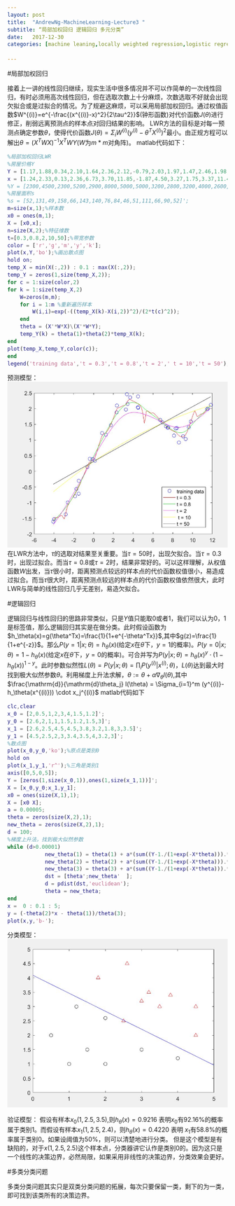 ```yaml
---
layout: post
title:  "AndrewNg-MachineLearning-Lecture3 "
subtitle: “局部加权回归 逻辑回归 多元分类”
date:   2017-12-30
categories: [machine leaning,locally weighted regression,logistic regression,classification]

---
```

<script type="text/x-mathjax-config"> MathJax.Hub.Config({ tex2jax: {inlineMath: [['$','$'],['\\(','\\)']]} }); </script> <script type="text/javascript" async src="https://cdn.mathjax.org/mathjax/latest/MathJax.js?config=TeX-MML-AM_CHTML"> </script>

#局部加权回归

接着上一讲的线性回归继续，现实生活中很多情况并不可以作简单的一次线性回归，有时必须用高次线性回归，但在选取次数上十分麻烦，次数选取不好就会出现欠拟合或是过拟合的情况。为了规避这麻烦，可以采用局部加权回归。通过权值函数$W^{(i)}=e^{-\frac{(x^{(i)}-x)^2}{2\tau^2}}$(钟形函数)对代价函数$J(\theta)$进行修正，削弱远离预测点的样本点对回归结果的影响。
LWR方法的目标是对每一预测点确定参数$\theta$，使得代价函数$J(\theta)=\Sigma_iW^{(i)}(y^{(i)}-\theta^TX^{(i)})^2$最小。由正规方程可以解出$\theta = (X^TWX)^{-1}X^TWY$($W$为$m*m$对角阵)。
matlab代码如下：
```matlab
%局部加权回归LWR
%房屋价格Y
Y = [1.17,1.88,0.34,2.10,1.64,2.36,2.12,-0.79,2.03,1.97,1.47,2.46,1.98,1.12,-1.37,1.03,1.38,1.22,1.40,-1.52,2.39,1.37,-0.99,2.04,-0.71,1.41,0.14,0.40,0.39,1.39,2.15,-1.6,-0.56,1.44,2.00,1.56,0.92,-0.30,1.14,1.59]';
x = [1.24,2.33,0.13,2.36,6.73,3.70,11.85,-1.87,4.50,3.27,1.75,3.37,11.47,9.05,-2.81,9.31,8.42,0.86,7.55,-3.98,4.49,8.30,-2.60,4.48,-1.50,9.62,-0.62,-0.38,-0.1,7.49,3.44,-4.07,-1.74,7.31,11.55,6.97,8.62,-1.49,8.13,9.83]';
%Y = [2300,4500,2300,5200,2900,8000,5000,5000,3200,2800,3200,4000,2600,2400,3600]';
%房屋面积s
%s = [52,131,49,158,66,143,140,76,84,46,51,111,66,90,52]';
m=size(x,1);%样本数
x0 = ones(m,1);
X = [x0,x];
n=size(X,2);%特征维数
t=[0.3,0.8,2,10,50];%带宽参数
color = ['r','g','m','y','k'];
plot(x,Y,'bo');%画出散点图
hold on;
temp_X = min(X(:,2)) : 0.1 : max(X(:,2));
temp_Y = zeros(1,size(temp_X,2));
for c = 1:size(color,2)
for k = 1:size(temp_X,2)
    W=zeros(m,m);
    for i = 1:m %重新遍历样本
        W(i,i)=exp(-((temp_X(k)-X(i,2))^2)/(2*t(c)^2));
    end
    theta = (X'*W*X)\(X'*W*Y);
    temp_Y(k) = theta(1)+theta(2)*temp_X(k);
end
plot(temp_X,temp_Y,color(c));
end
legend('training data','t = 0.3','t = 0.8','t = 2',' t = 10','t = 50');

```
预测模型：
![](https://raw.githubusercontent.com/NjuOwen/NjuOwen.github.io/master/img/2017-12-30-AndrewNg-MachineLearning-lec3/fig1.JPG)
在LWR方法中，$\tau$的选取对结果至关重要。当$\tau=50$时，出现欠拟合。当$\tau=0.3$时，出现过拟合。而当$\tau=0.8$或$\tau=2$时，结果非常好的。可以这样理解，从权值函数$W$出发，当$\tau$很小时，距离预测点较远的样本点的代价函数权值很小，易造成过拟合。而当$\tau$很大时，距离预测点较远的样本点的代价函数权值依然很大，此时LWR与简单的线性回归几乎无差别，易造欠拟合。

#逻辑回归

逻辑回归与线性回归的思路非常类似，只是$Y$值只能取0或者1，我们可以认为0，1是标签值，那么逻辑回归其实是在做分类。此时假设函数为$h_\theta(x)=g(\theta^Tx)=\frac{1}{1+e^{-\theta^Tx}}$,其中$g(z)=\frac{1}{1+e^{-z}}$。那么$P(y=1|x;\theta)=h_\theta(x)$(给定$x$在$\theta$下，$y=1$的概率)。$P(y=0|x;\theta)=1-h_\theta(x)$(给定$x$在$\theta$下，$y=0$的概率)。可合并写为$P(y|x;\theta)=h_\theta(x)^y\cdot(1-h_\theta(x))^{1-y}$。此时参数似然性$L(\theta)=P(y|x;\theta)=\prod_iP(y^{(i)}|x^{(i)};\theta)$，$L(\theta)$达到最大时找到极大似然参数$\theta$。利用梯度上升法求解，$\theta := \theta+\alpha\nabla_\theta l(\theta)$,其中$\frac{\mathrm{d}}{\mathrm{d}\theta_j} l(\theta) = \Sigma_{i=1}^m (y^{(i)}-h_\theta(x^{(i)})) \cdot x_j^{(i)}$
matlab代码如下
```matlab
clc,clear
x_0 = [2,0.5,1,2,3,4,1.5,1.2]';
y_0 = [2.6,2,1,1,1.5,1.2,1.5,3]';
x_1 = [2.6,2.5,4.5,4.5,3.8,3.2,1.8,3,3.5]';
y_1 = [4.5,2.5,2,3,3.4,3.5,4,3.2,3]';
%散点图
plot(x_0,y_0,'ko');%原点是类别0
hold on
plot(x_1,y_1,'r^');%三角是类别1
axis([0,5,0,5]);
Y = [zeros(1,size(x_0,1)),ones(1,size(x_1,1))]';
X = [x_0,y_0;x_1,y_1];
x0 = ones(size(X,1),1);
X = [x0 X];
a = 0.00005;
theta = zeros(size(X,2),1);
new_theta = zeros(size(X,2),1);
d = 100;
%梯度上升法，找到极大似然参数
while (d>0.00001)
            new_theta(1) = theta(1) + a*(sum((Y-1./(1+exp(-X*theta))).*X(:,1)));
            new_theta(2) = theta(2) + a*(sum((Y-1./(1+exp(-X*theta))).*X(:,2)));
            new_theta(3) = theta(3) + a*(sum((Y-1./(1+exp(-X*theta))).*X(:,3)));
            dst = [theta';new_theta'  ];
            d = pdist(dst,'euclidean');
            theta = new_theta;
end
x =  0 : 0.1 : 5;
y = (-theta(2)*x - theta(1))/theta(3);
plot(x,y,'b-');
```
分类模型：
![](https://raw.githubusercontent.com/NjuOwen/NjuOwen.github.io/master/img/2017-12-30-AndrewNg-MachineLearning-lec3/fig2.JPG)

验证模型：
假设有样本$x_0(1,2.5,3.5)$,则$h_\theta(x)=0.9216$ 表明$x_0$有92.16%的概率属于类别1。而假设有样本$x_1(1,2.5,2.4)$，则$h_\theta(x)=0.4220$ 表明 $x_1$有58.8%的概率属于类别0。如果设阈值为50%，则可以清楚地进行分类。
但是这个模型是有缺陷的，对于$x(1,2.5,2.5)$这个样本点，分类器讲它认作是类别0的。因为这只是一个线性的决策边界，必然局限，如果采用非线性的决策边界，分类效果会更好。

#多类分类问题

多类分类问题其实只是双类分类问题的拓展，每次只要保留一类，剩下的为一类，即可找到该类所有的决策边界。

